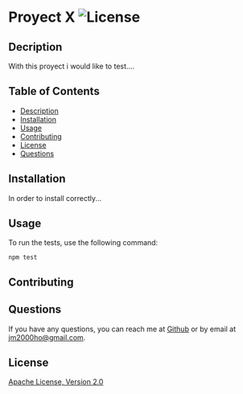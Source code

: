 # Proyect X ![License](https://img.shields.io/badge/License-Apache%202.0-blue.svg)

  ## Decription 
  With this proyect i would like to test....

  ## Table of Contents

  * [Description](#description)
  * [Installation](#installation)
  * [Usage](#usage)
  * [Contributing](#contributing)
  * [License](#license)
  * [Questions](#questions)
  

  ## Installation 
  In order to install correctly...

  ## Usage
  To run the tests, use the following command:
```
npm test
```



  ## Contributing 

  ## Questions 
  If you have any questions, you can reach me at [Github](https://github.com/ChemaKing13) or by email at jm2000ho@gmail.com.
  

  ## License 
  [Apache License, Version 2.0](https://opensource.org/licenses/Apache-2.0)